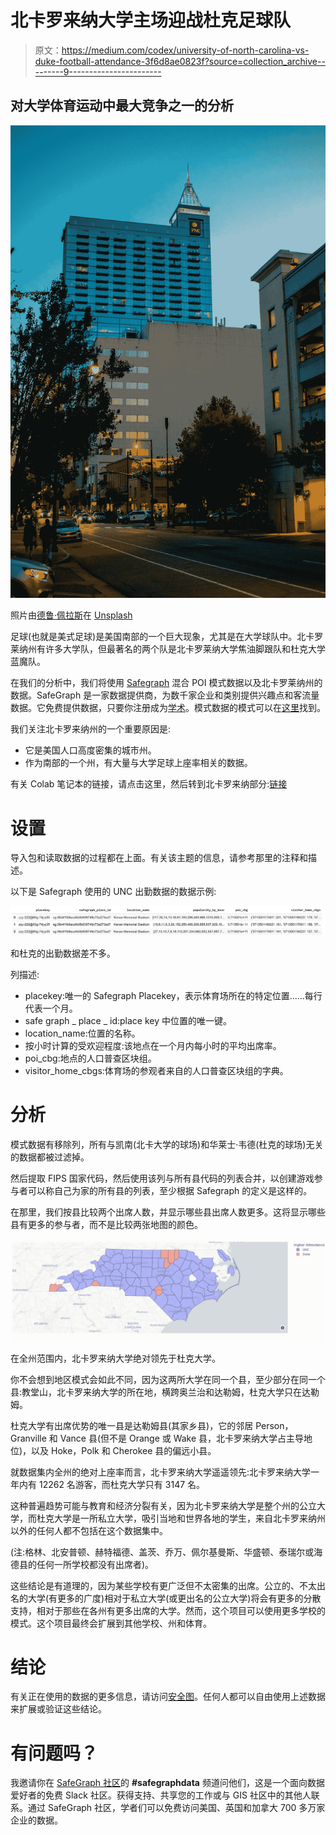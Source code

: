 # 北卡罗来纳大学主场迎战杜克足球队

> 原文：<https://medium.com/codex/university-of-north-carolina-vs-duke-football-attendance-3f6d8ae0823f?source=collection_archive---------9----------------------->

## 对大学体育运动中最大竞争之一的分析

![](img/10c2051617f27600159bdfd62c024042.png)

照片由[德鲁·佩拉斯](https://unsplash.com/@drewpera?utm_source=medium&utm_medium=referral)在 [Unsplash](https://unsplash.com?utm_source=medium&utm_medium=referral)

足球(也就是美式足球)是美国南部的一个巨大现象，尤其是在大学球队中。北卡罗莱纳州有许多大学队，但最著名的两个队是北卡罗莱纳大学焦油脚跟队和杜克大学蓝魔队。

在我们的分析中，我们将使用 [Safegraph](http://safegraph.com/) 混合 POI 模式数据以及北卡罗莱纳州的数据。SafeGraph 是一家数据提供商，为数千家企业和类别提供兴趣点和客流量数据。它免费提供数据，只要你注册成为[学术](https://www.safegraph.com/academics)。模式数据的模式可以在[这里](https://docs.safegraph.com/docs/monthly-patterns)找到。

我们关注北卡罗来纳州的一个重要原因是:

*   它是美国人口高度密集的城市州。
*   作为南部的一个州，有大量与大学足球上座率相关的数据。

有关 Colab 笔记本的链接，请点击这里，然后转到北卡罗来纳部分:[链接](https://colab.research.google.com/drive/18QiJ5Wqb9Wex5G48jkM0bhDkLpke6mjc?authuser=1#scrollTo=Q9hHsAjW62N9)

# 设置

导入包和读取数据的过程都在上面。有关该主题的信息，请参考那里的注释和描述。

以下是 Safegraph 使用的 UNC 出勤数据的数据示例:

![](img/84a5d7d5efba41107ac9718441d758fe.png)

和杜克的出勤数据差不多。

列描述:

*   placekey:唯一的 Safegraph Placekey，表示体育场所在的特定位置……每行代表一个月。
*   safe graph _ place _ id:place key 中位置的唯一键。
*   location_name:位置的名称。
*   按小时计算的受欢迎程度:该地点在一个月内每小时的平均出席率。
*   poi_cbg:地点的人口普查区块组。
*   visitor_home_cbgs:体育场的参观者来自的人口普查区块组的字典。

# 分析

模式数据有移除列，所有与凯南(北卡大学的球场)和华莱士·韦德(杜克的球场)无关的数据都被过滤掉。

然后提取 FIPS 国家代码，然后使用该列与所有县代码的列表合并，以创建游戏参与者可以称自己为家的所有县的列表，至少根据 Safegraph 的定义是这样的。

在那里，我们按县比较两个出席人数，并显示哪些县出席人数更多。这将显示哪些县有更多的参与者，而不是比较两张地图的颜色。

![](img/8229fd44ea19d94f556f7c038320758c.png)

在全州范围内，北卡罗来纳大学绝对领先于杜克大学。

你不会想到地区模式会如此不同，因为这两所大学在同一个县，至少部分在同一个县:教堂山，北卡罗来纳大学的所在地，横跨奥兰治和达勒姆，杜克大学只在达勒姆。

杜克大学有出席优势的唯一县是达勒姆县(其家乡县)，它的邻居 Person，Granville 和 Vance 县(但不是 Orange 或 Wake 县，北卡罗来纳大学占主导地位)，以及 Hoke，Polk 和 Cherokee 县的偏远小县。

就数据集内全州的绝对上座率而言，北卡罗来纳大学遥遥领先:北卡罗来纳大学一年内有 12262 名游客，而杜克大学只有 3147 名。

这种普遍趋势可能与教育和经济分裂有关，因为北卡罗来纳大学是整个州的公立大学，而杜克大学是一所私立大学，吸引当地和世界各地的学生，来自北卡罗来纳州以外的任何人都不包括在这个数据集中。

(注:格林、北安普顿、赫特福德、盖茨、乔万、佩尔基曼斯、华盛顿、泰瑞尔或海德县的任何一所学校都没有出席者)。

这些结论是有道理的，因为某些学校有更广泛但不太密集的出席。公立的、不太出名的大学(有更多的广度)相对于私立大学(或更出名的公立大学)将会有更多的分散支持，相对于那些在各州有更多出席的大学。然而，这个项目可以使用更多学校的模式。这个项目最终会扩展到其他学校、州和体育。

# 结论

有关正在使用的数据的更多信息，请访问[安全图](https://www.safegraph.com)。任何人都可以自由使用上述数据来扩展或验证这些结论。

# **有问题吗？**

我邀请你在 [SafeGraph 社区](https://www.safegraph.com/community)的 **#safegraphdata** 频道问他们，这是一个面向数据爱好者的免费 Slack 社区。获得支持、共享您的工作或与 GIS 社区中的其他人联系。通过 SafeGraph 社区，学者们可以免费访问美国、英国和加拿大 700 多万家企业的数据。
